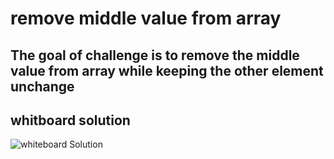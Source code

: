 # remove middle value from array

## The goal of challenge is to remove the middle value from array while keeping the other element unchange

## whitboard solution 
![whiteboard Solution](https://raw.githubusercontent.com/username/repo/branch/whiteboard-challenges/codeChallenges-image/remove-middle-value-from-array.png)
